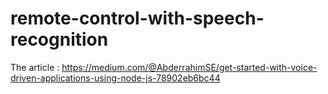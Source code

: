 # remote-control-with-speech-recognition

The article : https://medium.com/@AbderrahimSE/get-started-with-voice-driven-applications-using-node-js-78902eb6bc44
